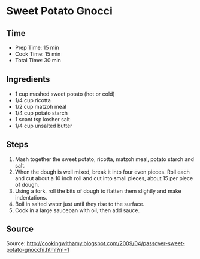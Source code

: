 # Sweet Potato Gnocci

## Time

- Prep Time: 15 min
- Cook Time: 15 min
- Total Time: 30 min

## Ingredients

- 1 cup mashed sweet potato (hot or cold)
- 1/4 cup ricotta
- 1/2 cup matzoh meal
- 1/4 cup potato starch
- 1 scant tsp kosher salt
- 1/4 cup unsalted butter

## Steps

1. Mash together the sweet potato, ricotta, matzoh meal, potato starch and salt.
2. When the dough is well mixed, break it into four even pieces. Roll each and cut about a 10 inch roll and cut into small pieces, about 15 per piece of dough.
3. Using a fork, roll the bits of dough to flatten them slightly and make indentations.
4. Boil in salted water just until they rise to the surface.
5. Cook in a large saucepan with oil, then add sauce.

## Source

Source: <http://cookingwithamy.blogspot.com/2009/04/passover-sweet-potato-gnocchi.html?m=1>
